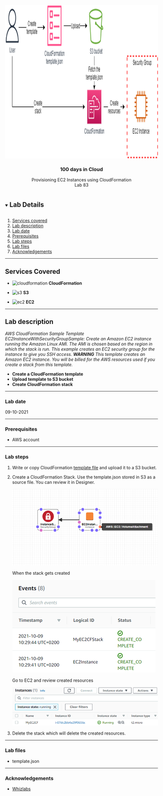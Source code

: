 <br />

<p align="center">
  <a href="img/">
    <img src="img/diagram.png" alt="cloudofthings" width="755" height="504">
  </a>

  <h3 align="center">100 days in Cloud</h3>

<p align="center">
    Provisioning EC2 Instances using CloudFormation
    <br />
    Lab 83
    <br />
  </p>




</p>

<details open="open">
  <summary><h2 style="display: inline-block">Lab Details</h2></summary>
  <ol>
    <li><a href="#services-covered">Services covered</a>
    <li><a href="#lab-description">Lab description</a></li>
    </li>
    <li><a href="#lab-date">Lab date</a></li>
    <li><a href="#prerequisites">Prerequisites</a></li>    
    <li><a href="#lab-steps">Lab steps</a></li>
    <li><a href="#lab-files">Lab files</a></li>
    <li><a href="#acknowledgements">Acknowledgements</a></li>
  </ol>
</details>

---

## Services Covered
* ![cloudformation](https://github.com/CloudedThings/100-Days-in-Cloud/blob/main/images/cloudfront.png) **CloudFormation**

* ![s3](https://github.com/CloudedThings/100-Days-in-Cloud/blob/main/images/CertificateManager.png) **S3**

* ![ec2](https://github.com/CloudedThings/100-Days-in-Cloud/blob/main/images/LightSail.png) **EC2**

---

## Lab description
*AWS CloudFormation Sample Template EC2InstanceWithSecurityGroupSample: Create an Amazon EC2 instance running the Amazon Linux AMI. The AMI is chosen based on the region in which the stack is run. This example creates an EC2 security group for the instance to give you SSH access. **WARNING** This template creates an Amazon EC2 instance. You will be billed for the AWS resources used if you create a stack from this template.*


* **Create a CloudFormation template**
* **Upload template to S3 bucket**
* **Create CloudFormation stack**

---

### Lab date
09-10-2021

---

### Prerequisites
* AWS account

---

### Lab steps
1. Write or copy CloudFormation [template file](template.json) and upload it to a S3 bucket.

2. Create a CloudFormation Stack. Use the template.json stored in S3 as a source file. You can review it in Designer.

   <img src="img/viewer.png" alt="designer" style="zoom:75%;" />

   When the stack gets created

   ![cloudformation](img/cloudformation.png)

   Go to EC2 and review created resources

   ![ec2](img/ec2.png)

3. Delete the stack which will delete the created resources.


---
### Lab files

* template.json

---

### Acknowledgements

* [Whizlabs](https://play.whizlabs.com/site/task_details?lab_type=1&task_id=36&quest_id=36)


